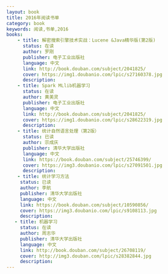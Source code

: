 ```yaml
---
layout: book
title: 2016年阅读书单
category: book
keywords: 阅读,书单,2016
books:
    - title: 解密搜索引擎技术实战：Lucene &Java精华版(第2版)
      status: 在读
      author: 罗刚
      publisher: 电子工业出版社
      language: 中文
      link: http://book.douban.com/subject/2041825/
      cover: https://img1.doubanio.com/lpic/s27160378.jpg
      description:
    - title: Spark MLlib机器学习
      status: 在读
      author: 黄美灵
      publisher: 电子工业出版社
      language: 中文
      link: http://book.douban.com/subject/2041825/
      cover: https://img1.doubanio.com/lpic/s28622319.jpg
      description:
    - title: 统计自然语言处理（第2版）
      status: 已读
      author: 宗成庆
      publisher: 清华大学出版社
      language: 中文
      link: https://book.douban.com/subject/25746399/      
      cover: https://img3.doubanio.com/lpic/s27091501.jpg
      description:
    - title: 统计学习方法
     status: 已读
     author: 李航
     publisher: 清华大学出版社
     language: 中文
     link: https://book.douban.com/subject/10590856/
     cover: https://img3.doubanio.com/lpic/s9108113.jpg
     description:
   - title: 机器学习
     status: 在读
     author: 周志华
     publisher: 清华大学出版社
     language: 中文
     link: http://book.douban.com/subject/26708119/          
     cover: http://img3.douban.com/lpic/s28382844.jpg
     description:
---
```

